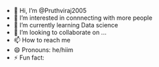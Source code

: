 - 👋 Hi, I’m @Pruthviraj2005
- 👀 I’m interested in connnecting with more people
- 🌱 I’m currently learning Data science
- 💞️ I’m looking to collaborate on ...
- 📫 How to reach me 
- 😄 Pronouns: he/hiim
- ⚡ Fun fact: 

